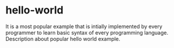 # hello-world
It is a most popular example that is intially implemented by every programmer to learn basic syntax of every programming language.
Description about popular hello world example.
